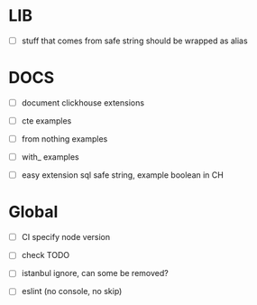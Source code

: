 # LIB

-   [ ] stuff that comes from safe string should be wrapped as alias

# DOCS

-   [ ] document clickhouse extensions

-   [ ] cte examples

-   [ ] from nothing examples

-   [ ] with\_ examples

-   [ ] easy extension sql safe string, example boolean in CH

# Global

-   [ ] CI specify node version

-   [ ] check TODO

-   [ ] istanbul ignore, can some be removed?

-   [ ] eslint (no console, no skip)
